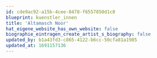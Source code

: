 ```yaml
---
id: cde9ac92-a15b-4cee-8478-f6557850d1c0
blueprint: kuenstler_innen
title: 'Altamasch Noor'
hat_eigene_website_has_own_website: false
biographie_eintragen_create_artist_s_biography: false
updated_by: b1a43fd3-c865-4122-b6cc-50cfa81a1985
updated_at: 1691157136
---
```

